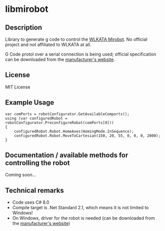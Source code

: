 # libmirobot

## Description
Library to generate g code to control the [WLKATA Mirobot](http://www.wlkata.com/site/index.html). No official project and not affiliated to WLKATA at all.

G Code protol over a serial connection is being used; official specification can be downloaded from the [manufacturer's website](http://www.wlkata.com/site/downloads.html).

## License
MIT License

## Example Usage
```
var comPorts = robotConfigurator.GetAvailableComports();
using (var configuredRobot = robotConfigurator.PreconfigureRobot(comPorts[0]))
{
    configuredRobot.Robot.HomeAxes(HomingMode.InSequence);
    configuredRobot.Robot.MoveToCartesian(150, 20, 55, 0, 0, 0, 2000);
}
```

## Documentation / available methods for controlling the robot
Coming soon...

## Technical remarks
- Code uses C# 8.0
- Compile target is .Net Standard 2.1, which means it is not limited to Windows!
- On Windows, driver for the robot is needed (can be downloaded from the [manufacturer's website](http://www.wlkata.com/site/downloads.html))